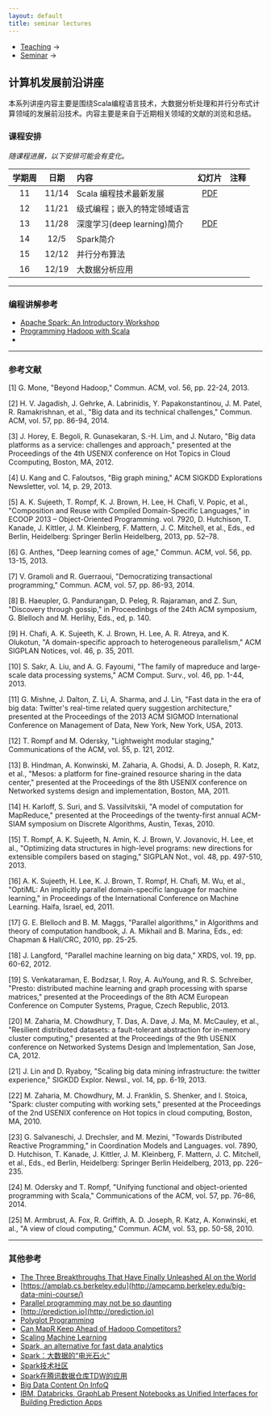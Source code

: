 ```yaml
---
layout: default
title: seminar lectures
---
```


<ul class="breadcrumb"><li><a href="/teaching/">Teaching</a> <span class="divider">&rarr;</span></li><li><a href="/teaching/Seminar/">Seminar</a> <span class="divider">&rarr;</span></li> </ul>

## 计算机发展前沿讲座

本系列讲座内容主要是围绕Scala编程语言技术，大数据分析处理和并行分布式计算领域的发展前沿技术。内容主要是来自于近期相关领域的文献的浏览和总结。

### 课程安排
*随课程进展，以下安排可能会有变化。*

| 学期周       |日期      |  内容    | 幻灯片  |     注释    |
|:---------:|:-------:|:---------|:------:|:--------:|
|  11     | 11/14  | Scala 编程技术最新发展         | [PDF](lecture01.pdf)  |    |   
|  12     | 11/21 | 级式编程；嵌入的特定领域语言    |   |    |   
|  13     | 11/28 | 深度学习(deep learning)简介   | [PDF](lecture03.pdf)  |    |   
|  14     | 12/5 | Spark简介     |   |    |   
|  15     | 12/12  | 并行分布算法       |   |    |   
|  16     | 12/19  | 大数据分析应用      |   |    |   


-------

### 编程讲解参考

* [Apache Spark: An Introductory Workshop](https://github.com/deanwampler/spark-workshop)
* [Programming Hadoop with Scala](https://github.com/deanwampler/scala-hadoop)
* 

-------

### 参考文献
[1]	G. Mone, "Beyond Hadoop," Commun. ACM, vol. 56, pp. 22-24, 2013.

[2]	H. V. Jagadish, J. Gehrke, A. Labrinidis, Y. Papakonstantinou, J. M. Patel, R. Ramakrishnan, et al., "Big data and its technical challenges," Commun. ACM, vol. 57, pp. 86-94, 2014.

[3]	J. Horey, E. Begoli, R. Gunasekaran, S.-H. Lim, and J. Nutaro, "Big data platforms as a service: challenges and approach," presented at the Proceedings of the 4th USENIX conference on Hot Topics in Cloud Ccomputing, Boston, MA, 2012.

[4]	U. Kang and C. Faloutsos, "Big graph mining," ACM SIGKDD Explorations Newsletter, vol. 14, p. 29, 2013.

[5]	A. K. Sujeeth, T. Rompf, K. J. Brown, H. Lee, H. Chafi, V. Popic, et al., "Composition and Reuse with Compiled Domain-Specific Languages," in ECOOP 2013 – Object-Oriented Programming. vol. 7920, D. Hutchison, T. Kanade, J. Kittler, J. M. Kleinberg, F. Mattern, J. C. Mitchell, et al., Eds., ed Berlin, Heidelberg: Springer Berlin Heidelberg, 2013, pp. 52–78.

[6]	G. Anthes, "Deep learning comes of age," Commun. ACM, vol. 56, pp. 13-15, 2013.

[7]	V. Gramoli and R. Guerraoui, "Democratizing transactional programming," Commun. ACM, vol. 57, pp. 86-93, 2014.

[8]	B. Haeupler, G. Pandurangan, D. Peleg, R. Rajaraman, and Z. Sun, "Discovery through gossip," in Proceedinbgs of the 24th ACM symposium, G. Blelloch and M. Herlihy, Eds., ed, p. 140.

[9]	H. Chafi, A. K. Sujeeth, K. J. Brown, H. Lee, A. R. Atreya, and K. Olukotun, "A domain-specific approach to heterogeneous parallelism," ACM SIGPLAN Notices, vol. 46, p. 35, 2011.

[10]	S. Sakr, A. Liu, and A. G. Fayoumi, "The family of mapreduce and large-scale data processing systems," ACM Comput. Surv., vol. 46, pp. 1-44, 2013.

[11]	G. Mishne, J. Dalton, Z. Li, A. Sharma, and J. Lin, "Fast data in the era of big data: Twitter's real-time related query suggestion architecture," presented at the Proceedings of the 2013 ACM SIGMOD International Conference on Management of Data, New York, New York, USA, 2013.

[12]	T. Rompf and M. Odersky, "Lightweight modular staging," Communications of the ACM, vol. 55, p. 121, 2012.

[13]	B. Hindman, A. Konwinski, M. Zaharia, A. Ghodsi, A. D. Joseph, R. Katz, et al., "Mesos: a platform for fine-grained resource sharing in the data center," presented at the Proceedings of the 8th USENIX conference on Networked systems design and implementation, Boston, MA, 2011.

[14]	H. Karloff, S. Suri, and S. Vassilvitskii, "A model of computation for MapReduce," presented at the Proceedings of the twenty-first annual ACM-SIAM symposium on Discrete Algorithms, Austin, Texas, 2010.

[15]	T. Rompf, A. K. Sujeeth, N. Amin, K. J. Brown, V. Jovanovic, H. Lee, et al., "Optimizing data structures in high-level programs: new directions for extensible compilers based on staging," SIGPLAN Not., vol. 48, pp. 497-510, 2013.

[16]	A. K. Sujeeth, H. Lee, K. J. Brown, T. Rompf, H. Chafi, M. Wu, et al., "OptiML: An implicitly parallel domain-specific language for machine learning," in Proceedings of the International Conference on Machine Learning. Haifa, Israel, ed, 2011.

[17]	G. E. Blelloch and B. M. Maggs, "Parallel algorithms," in Algorithms and theory of computation handbook, J. A. Mikhail and B. Marina, Eds., ed: Chapman & Hall/CRC, 2010, pp. 25-25.

[18]	J. Langford, "Parallel machine learning on big data," XRDS, vol. 19, pp. 60-62, 2012.

[19]	S. Venkataraman, E. Bodzsar, I. Roy, A. AuYoung, and R. S. Schreiber, "Presto: distributed machine learning and graph processing with sparse matrices," presented at the Proceedings of the 8th ACM European Conference on Computer Systems, Prague, Czech Republic, 2013.

[20]	M. Zaharia, M. Chowdhury, T. Das, A. Dave, J. Ma, M. McCauley, et al., "Resilient distributed datasets: a fault-tolerant abstraction for in-memory cluster computing," presented at the Proceedings of the 9th USENIX conference on Networked Systems Design and Implementation, San Jose, CA, 2012.

[21]	J. Lin and D. Ryaboy, "Scaling big data mining infrastructure: the twitter experience," SIGKDD Explor. Newsl., vol. 14, pp. 6-19, 2013.

[22]	M. Zaharia, M. Chowdhury, M. J. Franklin, S. Shenker, and I. Stoica, "Spark: cluster computing with working sets," presented at the Proceedings of the 2nd USENIX conference on Hot topics in cloud computing, Boston, MA, 2010.

[23]	G. Salvaneschi, J. Drechsler, and M. Mezini, "Towards Distributed Reactive Programming," in Coordination Models and Languages. vol. 7890, D. Hutchison, T. Kanade, J. Kittler, J. M. Kleinberg, F. Mattern, J. C. Mitchell, et al., Eds., ed Berlin, Heidelberg: Springer Berlin Heidelberg, 2013, pp. 226–235.

[24]	M. Odersky and T. Rompf, "Unifying functional and object-oriented programming with Scala," Communications of the ACM, vol. 57, pp. 76–86, 2014.

[25]	M. Armbrust, A. Fox, R. Griffith, A. D. Joseph, R. Katz, A. Konwinski, et al., "A view of cloud computing," Commun. ACM, vol. 53, pp. 50-58, 2010.

-------

### 其他参考

* [The Three Breakthroughs That Have Finally Unleashed AI on the World](http://www.wired.com/2014/10/future-of-artificial-intelligence)
* [https://amplab.cs.berkeley.edu](http://ampcamp.berkeley.edu/big-data-mini-course/)
* [Parallel programming may not be so daunting](http://newsoffice.mit.edu/2014/parallel-programming-may-not-be-so-daunting)
* [http://prediction.io](http://prediction.io)
* [Polyglot Programming](http://polyglotprogramming.com)
* [Can MapR Keep Ahead of Hadoop Competitors?](http://www.forbes.com/sites/danwoods/2014/09/29/can-mapr-keep-ahead-of-hadoop-competitors/)
* [Scaling Machine Learning](http://telruptive.com/tag/storm/)
* [Spark, an alternative for fast data analytics](http://www.ibm.com/developerworks/library/os-spark/)
* [Spark：大数据的“电光石火”](http://www.csdn.net/article/2013-07-08/2816149)
* [Spark技术社区](http://spark.csdn.net)
* [Spark在腾讯数据仓库TDW的应用](http://www.biaodianfu.com/spark-tdw.html)
* [Big Data Content On InfoQ](http://www.infoq.com/bigdata/?utm_source=infoq&utm_medium=header_graybar&utm_campaign=topic_clk)
* [IBM, Databricks, GraphLab Present Notebooks as Unified Interfaces for Building Prediction Apps](http://www.infoq.com/news/2014/12/ipython-notebooks)



